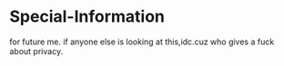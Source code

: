 # Special-Information
for future me.
if anyone else is looking at this,idc.cuz who gives a fuck about privacy.
